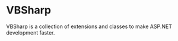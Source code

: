 VBSharp
====================

VBSharp is a collection of extensions and classes to make ASP.NET development faster.
